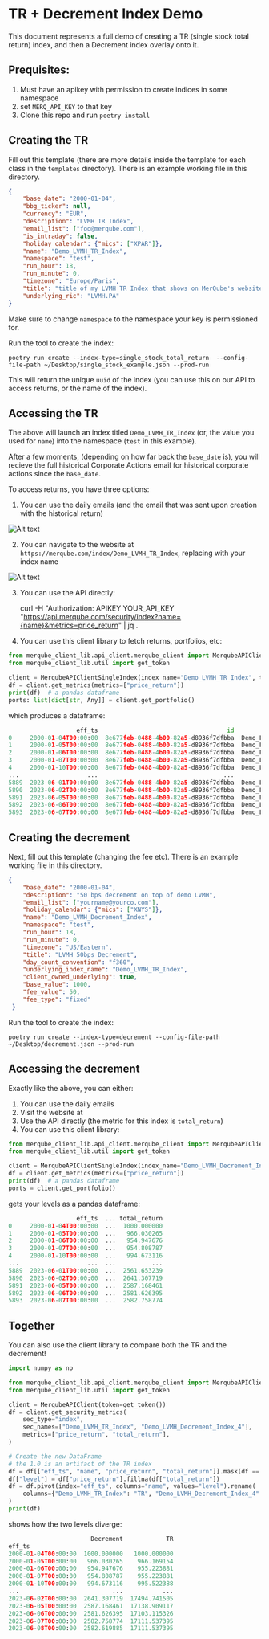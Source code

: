 # TR + Decrement Index Demo

This document represents a full demo of creating a TR (single stock total return) index, and then a Decrement index overlay onto it.

## Prequisites:

1. Must have an apikey with permission to create indices in some namespace
1. set `MERQ_API_KEY` to that key
1. Clone this repo and run `poetry install`

## Creating the TR

Fill out this template (there are more details inside the template for each class in the `templates` directory). There is an example working file in this directory.

```json
{
    "base_date": "2000-01-04",
    "bbg_ticker": null,
    "currency": "EUR",
    "description": "LVMH TR Index",
    "email_list": ["foo@merqube.com"],
    "is_intraday": false,
    "holiday_calendar": {"mics": ["XPAR"]},
    "name": "Demo_LVMH_TR_Index",
    "namespace": "test",
    "run_hour": 18,
    "run_minute": 0,
    "timezone": "Europe/Paris",
    "title": "title of my LVMH TR Index that shows on MerQube's website",
    "underlying_ric": "LVMH.PA"
}
```

Make sure to change `namespace` to the namespace your key is permissioned for.

Run the tool to create the index:

```fish
poetry run create --index-type=single_stock_total_return  --config-file-path ~/Desktop/single_stock_example.json --prod-run
```

This will return the unique `uuid` of the index (you can use this on our API to access returns, or the name of the index).

## Accessing the TR

The above will launch an index titled `Demo_LVMH_TR_Index` (or, the value you used for `name`) into the namespace (`test` in this example).

After a few moments, (depending on how far back the `base_date` is), you will recieve the full historical Corporate Actions email for historical corporate actions since the `base_date`.

To access returns, you have three options:
1. You can use the daily emails (and the email that was sent upon creation with the historical return)

![Alt text](imgs/tr_returns_email.png?raw=true "Title")

2. You can navigate to the website at `https://merqube.com/index/Demo_LVMH_TR_Index`, replacing with your index name

![Alt text](imgs/tr_website.png?raw=true "Title")

3. You can use the API directly:

     curl -H "Authorization: APIKEY YOUR_API_KEY "https://api.merqube.com/security/index?name={name}&metrics=price_return" | jq .

4. You can use this client library to fetch returns, portfolios, etc:

```python
from merqube_client_lib.api_client.merqube_client import MerqubeAPIClientSingleIndex
from merqube_client_lib.util import get_token

client = MerqubeAPIClientSingleIndex(index_name="Demo_LVMH_TR_Index", token=get_token())
df = client.get_metrics(metrics=["price_return"])
print(df)  # a pandas dataframe
ports: list[dict[str, Any]] = client.get_portfolio()
```


which produces a dataframe:

```python
                   eff_ts                                    id                name  price_return
0     2000-01-04T00:00:00  8e677feb-0488-4b00-82a5-d8936f7dfbba  Demo_LVMH_TR_Index   1000.000000
1     2000-01-05T00:00:00  8e677feb-0488-4b00-82a5-d8936f7dfbba  Demo_LVMH_TR_Index    966.169154
2     2000-01-06T00:00:00  8e677feb-0488-4b00-82a5-d8936f7dfbba  Demo_LVMH_TR_Index    955.223881
3     2000-01-07T00:00:00  8e677feb-0488-4b00-82a5-d8936f7dfbba  Demo_LVMH_TR_Index    955.223881
4     2000-01-10T00:00:00  8e677feb-0488-4b00-82a5-d8936f7dfbba  Demo_LVMH_TR_Index    995.522388
...                   ...                                   ...                 ...           ...
5889  2023-06-01T00:00:00  8e677feb-0488-4b00-82a5-d8936f7dfbba  Demo_LVMH_TR_Index  16966.256715
5890  2023-06-02T00:00:00  8e677feb-0488-4b00-82a5-d8936f7dfbba  Demo_LVMH_TR_Index  17494.741505
5891  2023-06-05T00:00:00  8e677feb-0488-4b00-82a5-d8936f7dfbba  Demo_LVMH_TR_Index  17138.909117
5892  2023-06-06T00:00:00  8e677feb-0488-4b00-82a5-d8936f7dfbba  Demo_LVMH_TR_Index  17103.115326
5893  2023-06-07T00:00:00  8e677feb-0488-4b00-82a5-d8936f7dfbba  Demo_LVMH_TR_Index  17111.537395
```

## Creating the decrement

Next, fill out this template (changing the fee etc). There is an example working file in this directory.

```json
{
    "base_date": "2000-01-04",
    "description": "50 bps decrement on top of demo LVMH",
    "email_list": ["yourname@yourco.com"],
    "holiday_calendar": {"mics": ["XNYS"]},
    "name": "Demo_LVMH_Decrement_Index",
    "namespace": "test",
    "run_hour": 18,
    "run_minute": 0,
    "timezone": "US/Eastern",
    "title": "LVMH 50bps Decrement",
    "day_count_convention": "f360",
    "underlying_index_name": "Demo_LVMH_TR_Index",
    "client_owned_underlying": true,
    "base_value": 1000,
    "fee_value": 50,
    "fee_type": "fixed"
 }
```

Run the tool to create the index:

```fish
poetry run create --index-type=decrement --config-file-path ~/Desktop/decrement.json --prod-run
```

## Accessing the decrement

Exactly like the above, you can either:
1. You can use the daily emails
1. Visit the website at
1. Use the API directly (the metric for this index is `total_return`)
1. You can use this client library:

```python
from merqube_client_lib.api_client.merqube_client import MerqubeAPIClientSingleIndex
from merqube_client_lib.util import get_token

client = MerqubeAPIClientSingleIndex(index_name="Demo_LVMH_Decrement_Index", token=get_token())
df = client.get_metrics(metrics=["price_return"])
print(df)  # a pandas dataframe
ports = client.get_portfolio()
```
gets your levels as a pandas dataframe:

```python
                   eff_ts  ... total_return
0     2000-01-04T00:00:00  ...  1000.000000
1     2000-01-05T00:00:00  ...   966.030265
2     2000-01-06T00:00:00  ...   954.947676
3     2000-01-07T00:00:00  ...   954.808787
4     2000-01-10T00:00:00  ...   994.673116
...                   ...  ...          ...
5889  2023-06-01T00:00:00  ...  2561.653239
5890  2023-06-02T00:00:00  ...  2641.307719
5891  2023-06-05T00:00:00  ...  2587.168461
5892  2023-06-06T00:00:00  ...  2581.626395
5893  2023-06-07T00:00:00  ...  2582.758774
```

## Together

You can also use the client library to compare both the TR and the decrement!

```python
import numpy as np

from merqube_client_lib.api_client.merqube_client import MerqubeAPIClient
from merqube_client_lib.util import get_token

client = MerqubeAPIClient(token=get_token())
df = client.get_security_metrics(
    sec_type="index",
    sec_names=["Demo_LVMH_TR_Index", "Demo_LVMH_Decrement_Index_4"],
    metrics=["price_return", "total_return"],
)

# Create the new DataFrame
# the 1.0 is an artifact of the TR index
df = df[["eff_ts", "name", "price_return", "total_return"]].mask(df == 1.0, np.nan)
df["level"] = df["price_return"].fillna(df["total_return"])
df = df.pivot(index="eff_ts", columns="name", values="level").rename(
    columns={"Demo_LVMH_TR_Index": "TR", "Demo_LVMH_Decrement_Index_4": "Decrement"}
)
print(df)
```

shows how the two levels diverge:

```python
                       Decrement            TR
eff_ts
2000-01-04T00:00:00  1000.000000   1000.000000
2000-01-05T00:00:00   966.030265    966.169154
2000-01-06T00:00:00   954.947676    955.223881
2000-01-07T00:00:00   954.808787    955.223881
2000-01-10T00:00:00   994.673116    995.522388
...                          ...           ...
2023-06-02T00:00:00  2641.307719  17494.741505
2023-06-05T00:00:00  2587.168461  17138.909117
2023-06-06T00:00:00  2581.626395  17103.115326
2023-06-07T00:00:00  2582.758774  17111.537395
2023-06-08T00:00:00  2582.619885  17111.537395
```
